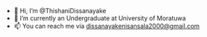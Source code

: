 - 👋 Hi, I’m @ThishaniDissanayake
- 🌱 I’m currently an Undergraduate at University of Moratuwa
- 📫 You can reach me via dissanayakenisansala2000@gmail.com
  

<!---
ThishaniDissanayake/ThishaniDissanayake is a ✨ special ✨ repository because its `README.md` (this file) appears on your GitHub profile.
You can click the Preview link to take a look at your changes.
--->
